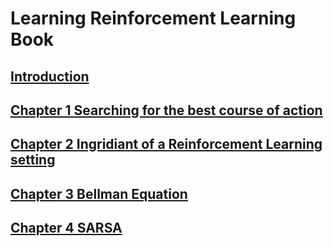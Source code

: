 # Learning Reinforcement Learning Book

## [Introduction](introduction.md)

## [Chapter 1 Searching for the best course of action](chapter-01.md)

## [Chapter 2 Ingridiant of a Reinforcement Learning setting](chapter-02.md)

## [Chapter 3 Bellman Equation](chapter-03.md)

## [Chapter 4 SARSA](chapter-04.md)
